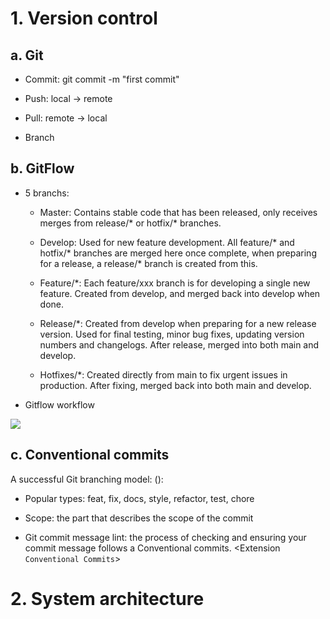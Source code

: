 # 1. Version control

## a. Git

- Commit: git commit -m "first commit"

- Push: local -> remote

- Pull: remote -> local

- Branch

## b. GitFlow

- 5 branchs:

   - Master: Contains stable code that has been released, only receives merges from release/* or hotfix/* branches.

   - Develop: Used for new feature development. All feature/* and hotfix/* branches are merged here once complete, when preparing for a release, a release/* branch is created from this.

   - Feature/*: Each feature/xxx branch is for developing a single new feature. Created from develop, and merged back into develop when done.

   - Release/*: Created from develop when preparing for a new release version. Used for final testing, minor bug fixes, updating version numbers and changelogs. After release, merged into both main and develop.

   - Hotfixes/*: Created directly from main to fix urgent issues in production. After fixing, merged back into both main and develop.

- Gitflow workflow
  
![](https://nvie.com/img/git-model@2x.png)

## c. Conventional commits 

A successful Git branching model: <type>(<scope>): <message>

- Popular types: feat, fix, docs, style, refactor, test, chore

- Scope: the part that describes the scope of the commit

- Git commit message lint: the process of checking and ensuring your commit message follows a Conventional commits. <Extension `Conventional Commits`>

# 2. System architecture
